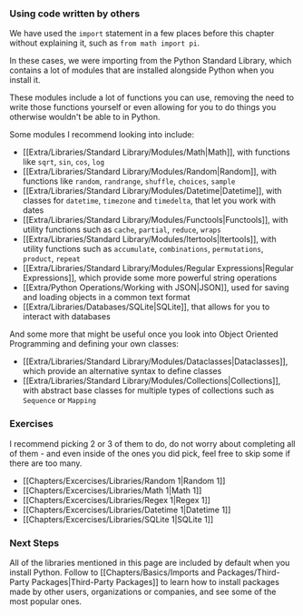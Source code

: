 ### Using code written by others

We have used the `import` statement in a few places before this chapter without explaining it, such as `from math import pi`.

In these cases, we were importing from the Python Standard Library, which contains a lot of modules that are installed alongside Python when you install it.

These modules include a lot of functions you can use, removing the need to write those functions yourself or even allowing for you to do things you otherwise wouldn't be able to in Python.

Some modules I recommend looking into include:
- [[Extra/Libraries/Standard Library/Modules/Math|Math]], with functions like `sqrt`, `sin`, `cos`, `log`
- [[Extra/Libraries/Standard Library/Modules/Random|Random]], with functions like `random`, `randrange`, `shuffle`, `choices`, `sample`
- [[Extra/Libraries/Standard Library/Modules/Datetime|Datetime]], with classes for `datetime`, `timezone` and `timedelta`, that let you work with dates
- [[Extra/Libraries/Standard Library/Modules/Functools|Functools]], with utility functions such as `cache`, `partial`, `reduce`, `wraps`
- [[Extra/Libraries/Standard Library/Modules/Itertools|Itertools]], with utility functions such as `accumulate`, `combinations`, `permutations`, `product`, `repeat`
- [[Extra/Libraries/Standard Library/Modules/Regular Expressions|Regular Expressions]], which provide some more powerful string operations
- [[Extra/Python Operations/Working with JSON|JSON]], used for saving and loading objects in a common text format
- [[Extra/Libraries/Databases/SQLite|SQLite]], that allows for you to interact with databases

And some more that might be useful once you look into Object Oriented Programming and defining your own classes:
- [[Extra/Libraries/Standard Library/Modules/Dataclasses|Dataclasses]], which provide an alternative syntax to define classes
- [[Extra/Libraries/Standard Library/Modules/Collections|Collections]], with abstract base classes for multiple types of collections such as `Sequence` or `Mapping`

### Exercises

I recommend picking 2 or 3 of them to do, do not worry about completing all of them - and even inside of the ones you did pick, feel free to skip some if there are too many.

- [[Chapters/Excercises/Libraries/Random 1|Random 1]]
- [[Chapters/Excercises/Libraries/Math 1|Math 1]]
- [[Chapters/Excercises/Libraries/Regex 1|Regex 1]]
- [[Chapters/Excercises/Libraries/Datetime 1|Datetime 1]]
- [[Chapters/Excercises/Libraries/SQLite 1|SQLite 1]]

### Next Steps

All of the libraries mentioned in this page are included by default when you install Python.
Follow to [[Chapters/Basics/Imports and Packages/Third-Party Packages|Third-Party Packages]] to learn how to install packages made by other users, organizations or companies, and see some of the most popular ones.
